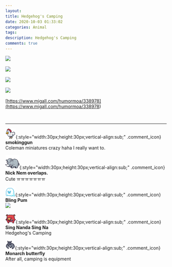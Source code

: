 ```yaml
---
layout: 
title: Hedgehog's Camping
date: 2020-10-03 01:33:02
categories: Animal
tags: 
description: Hedgehog's Camping
comments: true
---
```


![](https://blog.kakaocdn.net/dn/bCD1m6/btqJ3hKgqrE/kakxxZGrC1vc37bMkAaYM1/img.jpg)

![](https://blog.kakaocdn.net/dn/MWxEP/btqJ4FYoI07/6dzlDpDw83ozdOWEFKPMY0/img.jpg)

![](https://blog.kakaocdn.net/dn/bF32gS/btqJZociftA/3tLEqJwzzN6pq3rG5tnkAK/img.jpg)

![](https://blog.kakaocdn.net/dn/bNKE74/btqJ4HWdZOP/1wf3uRZLnS9BMqZGFKIVoK/img.jpg)

[https://www.migall.com/humormoa/338978](<https://www.migall.com/humormoa/338978>)

​

* * *

![comment](/assets/character/chicken.png){:style="width:30px;height:30px;vertical-align:sub;" .comment_icon} **smokinggun**  
Coleman miniatures crazy haha ​​I really want to.   
  
![comment](/assets/character/rino.png){:style="width:30px;height:30px;vertical-align:sub;" .comment_icon} **Nick Nem overlaps.**  
Cute ㅠㅠㅠㅠㅠㅠㅠ   
  
![comment](/assets/character/ghost.png){:style="width:30px;height:30px;vertical-align:sub;" .comment_icon} **Bling Pum**  
![](https://blog.kakaocdn.net/dn/vygYk/btqJWTjx9Ok/dtyYCsE94unqOhICVs7Flk/img.png)  
  
![comment](/assets/character/pig.png){:style="width:30px;height:30px;vertical-align:sub;" .comment_icon} **Sing Nanda Sing Na**  
Hedgehog's Camping   
  
![comment](/assets/character/bat.png){:style="width:30px;height:30px;vertical-align:sub;" .comment_icon} **Monarch butterfly**  
After all, camping is equipment   
  

